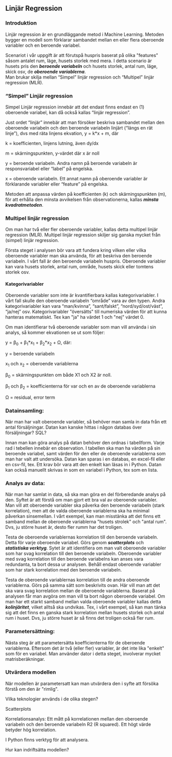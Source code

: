 ## Linjär Regression

### Introduktion
Linjär regression är en grundläggande metod i Machine Learning. Metoden bygger en modell som förklarar sambandet mellan en eller flera oberoende variabler och en beroende variabel.  
  
Scenariot i vår uppgift är att förutspå huspris baserat på olika "features" såsom antalet rum, läge, husets storlek med mera. I detta scenario är husets pris den ***beroende variabeln*** och husets storlek, antal rum, läge, skick osv, de ***oberoende variablerna***.  
Man brukar skilja mellan “Simpel” linjär regression och “Multipel” linjär regression (MLR).  
  
### “Simpel” Linjär regression
Simpel Linjär regression innebär att det endast finns endast en (1) oberoende variabel, kan då också kallas “linjär regression”. 
  
Just ordet “linjär” innebär att man försöker beskriva sambandet mellan den oberoende variabeln och den beroende variabeln linjärt (“längs en rät linje”), dvs med räta linjens ekvation, y = k*x + m, där 

k = koefficienten, linjens lutning, även dy/dx 

m = skärningspunkten, y-värdet där x är noll 

y = beroende variabeln. Andra namn på beroende variabeln är responsvariabel eller “label” på engelska. 

x = oberoende variabeln. Ett annat namn på oberoende variabler är förklarande variabler eller “feature” på engelska. 

Metoden att anpassa värden på koefficienten (k) och skärningspunkten (m), för att erhålla den minsta avvikelsen från observationerna, kallas ***minsta kvadratmetoden***. 

 

### Multipel linjär regression
Om man har två eller fler oberoende variabler, kallas detta multipel linjär regression (MLR). Multipel linjär regression skiljer sig ganska mycket från (simpel) linjär regression. 

Första steget i analysen bör vara att fundera kring vilken eller vilka oberoende variabler man ska använda, för att beskriva den beroende variabeln. I vårt fall är den beroende variabeln huspris. Oberoende variabler kan vara husets storlek, antal rum, område, husets skick eller tomtens storlek osv. 

#### Kategorivariabler
Oberoende variabler som inte är kvantifierbara kallas kategorivariabler. I vårt fall skulle den oberoende variabeln “område” vara av den typen. Andra kategorivariabler kan vara “man/kvinna”, “sant/falskt”, “nord/syd/ost/väst”, “ja/nej” osv. Kategorivariabler "översätts" till numeriska värden för att kunna hanteras matematiskt. Tex kan "ja" ha värdet 1 och "nej" värdet 0.

Om man identifierar två oberoende variabler som man vill använda i sin analys, så kommer ekvationen se ut som följer: 

y = β<sub>0</sub> + β<sub>1</sub>*x<sub>1</sub> + β<sub>2</sub>*x<sub>2</sub> + Ω, där:

y = beroende variabeln

x<sub>1</sub> och x<sub>2</sub> = oberoende variablerna

β<sub>0</sub> = skärningspunkten om både X1 och X2 är noll.

β<sub>1</sub> och β<sub>2</sub> = koefficienterna för var och en av de oberoende variablerna

Ω = residual, error term

### Datainsamling: 
När man har valt oberoende variabler, så behöver man samla in data från ett antal försäljningar. Datan kan kanske hittas i någon databas över försäljningar? SQL?

Innan man kan göra analys på datan behöver den ordnas i tabellform. Varje rad i tebellen innebär en observation. I tabellen ska man ha värden på sin beroende variabel, samt värden för den eller de oberoende variablerna som man har valt att undersöka. Datan kan sparas i en databas, en excel-fil eller en csv-fil, tex. Ett krav bör vara att den enkelt kan läsas in i Python. Datan kan också manuellt skrivas in som en variabel i Python, tex som en lista.

### Analys av data:
När man har samlat in data, så ska man göra en del förberedande analys på den. Syftet är att förstå om man gjort ett bra val av oberoende variabler. Man vill att oberoende variabler ska påverka den beroende variabeln (stark korrelation), men att de valda oberoende variablerna ska ha minimal påverkan sinsemellan. I vårt exempel, kan man misstänka att det finns ett samband mellan de oberoende variablerna "husets strolek" och "antal rum". Dvs, ju större huset är, desto fler rumm har det troligen.

Testa de oberoende variablernas korrelation till den beroende variabeln. Detta för varje oberoende variabel. Görs genom ***scatterplots*** och ***statistiska verktyg***. Sytet är att identifiera om man valt oberoende variabler som har svag korrelation till den beroende variabeln. Oberoende variabler med svag korrelation till den beroende variabelns kan anses vara redundanta, ta bort dessa ur analysen. Behåll endast oberoende variabler som har stark korrelation med den beroende variabeln. 

Testa de oberoende variablernas korrelation till de andra oberoende variablerna. Görs på samma sätt som beskrivits ovan. Här vill man att det ska vara svag korrelation mellan de oberoende variablerna. Baserat på analysen får man avgöra om man vill ta bort någon oberoende variabel. Om man har ett starkt samband mellan valda oberoende variabler kallas detta ***kolinjäritet***, vilket alltså ska undvikas. Tex, i vårt exempel, så kan man tänka sig att det finns en ganska stark korrelation mellan husets storlek och antal rum i huset. Dvs, ju större huset är så finns det troligen också fler rum. 

### Parametersättning:
Nästa steg är att parametersätta koefficienterna för de oberoende variablerna. Eftersom det är två (eller fler) variabler, är det inte lika "enkelt" som för en variabel. Man använder dator i detta steget, involverar mycket matrisberäkningar.

### Utvärdera modellen
När modellen är parametersatt kan man utvärdera den i syfte att försöka förstå om den är "rimlig". 
 

Vilka teknologier används i de olika stegen? 

Scatterplots 

Korrelationsanalys: Ett mått på korrelationen mellan den oberoende variabeln och den beroende variabeln R2 (R squared). Ett högt värde betyder hög korrelation. 

I Python finns verktyg för att analysera. 

Hur kan indriftsätta modellen? 
